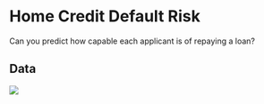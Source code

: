 # Home Credit Default Risk

Can you predict how capable each applicant is of repaying a loan?


## Data 

![](https://storage.googleapis.com/kaggle-media/competitions/home-credit/home_credit.png)